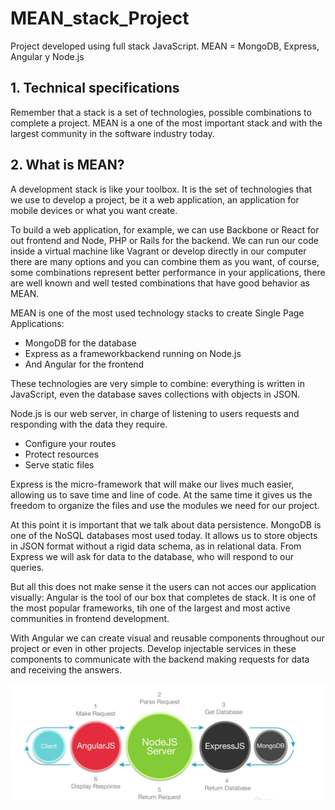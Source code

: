 # MEAN_stack_Project
Project developed using full stack JavaScript.
MEAN = MongoDB, Express, Angular y Node.js

## 1. Technical specifications
Remember that a stack is a set of technologies, possible combinations to complete a project. 
MEAN is a one of the most important stack and with the largest community in the software industry today.

## 2. What is MEAN?
A development stack is like your toolbox. It is the set of technologies that we use to develop a project, be it a web application, an application for mobile devices or what you want create.

To build a web application, for example, we can use Backbone or React for out frontend and Node, PHP or Rails for the backend. We can run our code inside a virtual machine like Vagrant or develop directly in our computer there are many options and you can combine them as you want, of course, some combinations represent better performance in your applications, there are well known and well tested combinations that have good behavior as MEAN.

MEAN is one of the most used technology stacks to create Single Page Applications:
* MongoDB for the database
* Express as a frameworkbackend running on Node.js
* And Angular for the frontend

These technologies are very simple to combine: everything is written in JavaScript, even the database saves collections with objects in JSON.

Node.js is our web server, in charge of listening to users requests and responding with the data they require.
* Configure your routes
* Protect resources
* Serve static files

Express is the micro-framework that will make our lives much easier, allowing us to save time and line of code. At the same time it gives us the freedom to organize the files and use the modules we need for our project.

At this point it is important that we talk about data persistence. MongoDB is one of the NoSQL databases most used today. It allows us to store objects in JSON format without a rigid data schema, as in relational data.
From Express we will ask for data to the database, who will respond to our queries.

But all this does not make sense it the users can not acces our application visually: Angular is the tool of our box that completes de stack. It is one of the most popular frameworks, tih one of the largest and most active communities in frontend development.

With Angular we can create visual and reusable components throughout our project or even in other projects. Develop injectable services in these components to communicate with the backend making requests for data and receiving the answers.

![MEAN process](/images/server.png)


